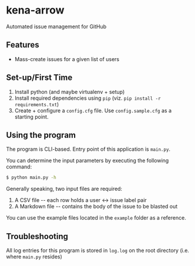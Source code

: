 # kena-arrow
Automated issue management for GitHub

## Features

* Mass-create issues for a given list of users

## Set-up/First Time

1. Install python (and maybe virtualenv + setup)
1. Install required dependencies using `pip` (viz. `pip install -r requirements.txt`)
1. Create + configure a `config.cfg` file. Use `config.sample.cfg` as a starting point.

## Using the program

The program is CLI-based. Entry point of this application is `main.py`.

You can determine the input parameters by executing the following command:

```bash
$ python main.py -h
```

Generally speaking, two input files are required:

1. A CSV file -- each row holds a user <-> issue label pair
1. A Markdown file -- contains the body of the issue to be blasted out

You can use the example files located in the `example` folder as a reference.

## Troubleshooting

All log entries for this program is stored in `log.log` on the root directory
(i.e. where `main.py` resides)
